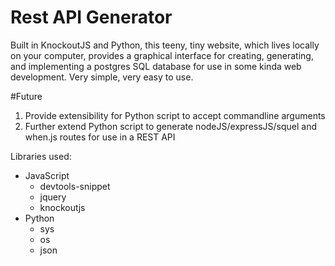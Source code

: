 # Rest API Generator

Built in KnockoutJS and Python, this teeny, tiny website, which lives locally on your computer, provides a graphical interface for creating, generating, and implementing a postgres SQL database for use in some kinda web development. Very simple, very easy to use.

#Future

1) Provide extensibility for Python script to accept commandline arguments
2) Further extend Python script to generate nodeJS/expressJS/squel and when.js routes for use in a REST API


Libraries used:
* JavaScript
	* devtools-snippet
	* jquery
	* knockoutjs
* Python
	* sys
	* os
	* json
